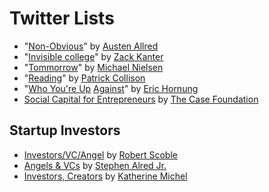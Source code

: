 # Twitter Lists

- "[Non-Obvious](https://twitter.com/Austen/lists/non-obvious/members)" by [Austen Allred](https://twitter.com/Austen)
- "[Invisible college](https://twitter.com/zackkanter/lists/invisible-college)" by [Zack Kanter](https://twitter.com/zackkanter)
- "[Tommorrow](https://twitter.com/michael_nielsen/lists/tomorrow)" by [Michael Nielsen](https://twitter.com/michael_nielsen/)
- "[Reading](https://twitter.com/patrickc/lists/reading)" by [Patrick Collison](https://twitter.com/patrickc)
- "[Who You're Up](https://mobile.twitter.com/ekhornung/lists/who-you-re-up-against) [Against](https://twitter.com/ekhornung/lists/who-you-re-up-against)" by [Eric Hornung](https://twitter.com/ekhornung)
- [Social Capital for Entrepreneurs](https://twitter.com/CaseFoundation/lists/social-capital-for-treps) by [The Case Foundation](https://twitter.com/CaseFoundation/lists/social-capital-for-treps)

## Startup Investors
- [Investors/VC/Angel](https://twitter.com/Scobleizer/lists/investors-vc-angel) by [Robert Scoble](https://twitter.com/Scobleizer)
- [Angels & VCs](https://twitter.com/salred3/lists/angels-vcs) by [Stephen Alred Jr.](https://twitter.com/salred3)
- [Investors, Creators](https://twitter.com/KatiMichel/lists/investors-creators) by [Katherine Michel](https://twitter.com/KatiMichel)
